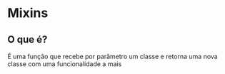 # Mixins

## O que é?

É uma função que recebe por parâmetro um classe e retorna uma nova classe com uma funcionalidade a mais